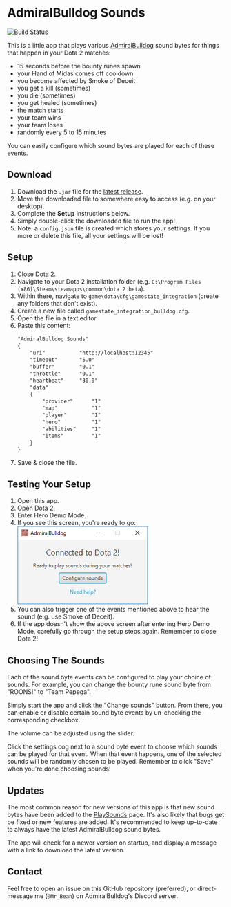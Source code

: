 # AdmiralBulldog Sounds

[![Build Status](https://travis-ci.org/MrBean355/dota2-integration.svg?branch=master)](https://travis-ci.org/MrBean355/dota2-integration)

This is a little app that plays various [AdmiralBulldog](https://www.twitch.tv/admiralbulldog) sound bytes for things that happen in your Dota 2 matches: 
- 15 seconds before the bounty runes spawn
- your Hand of Midas comes off cooldown
- you become affected by Smoke of Deceit
- you get a kill (sometimes)
- you die (sometimes)
- you get healed (sometimes)
- the match starts
- your team wins
- your team loses
- randomly every 5 to 15 minutes

You can easily configure which sound bytes are played for each of these events.

## Download
1. Download the `.jar` file for the [latest release](https://github.com/MrBean355/dota2-integration/releases).
2. Move the downloaded file to somewhere easy to access (e.g. on your desktop).
3. Complete the **Setup** instructions below.
4. Simply double-click the downloaded file to run the app!
5. Note: a `config.json` file is created which stores your settings. If you more or delete this file, all your settings will be lost!  

## Setup
1. Close Dota 2.
2. Navigate to your Dota 2 installation folder (e.g. `C:\Program Files (x86)\Steam\steamapps\common\dota 2 beta`).
3. Within there, navigate to `game\dota\cfg\gamestate_integration` (create any folders that don't exist).
4. Create a new file called `gamestate_integration_bulldog.cfg`.
5. Open the file in a text editor.
6. Paste this content:
    ```
    "AdmiralBulldog Sounds"
    {
        "uri"           "http://localhost:12345"
        "timeout"       "5.0"
        "buffer"        "0.1"
        "throttle"      "0.1"
        "heartbeat"     "30.0"
        "data"
        {
            "provider"      "1"
            "map"           "1"
            "player"        "1"
            "hero"          "1"
            "abilities"     "1"
            "items"         "1"
        }
    }
    ```
7. Save & close the file.

## Testing Your Setup
1. Open this app.
2. Open Dota 2.
3. Enter Hero Demo Mode.
4. If you see this screen, you're ready to go:<br/>
    ![Complete](docs/setup_complete.png)
5. You can also trigger one of the events mentioned above to hear the sound (e.g. use Smoke of Deceit). 
6. If the app doesn't show the above screen after entering Hero Demo Mode, carefully go through the setup steps again. Remember to close Dota 2!

## Choosing The Sounds
Each of the sound byte events can be configured to play your choice of sounds.
For example, you can change the bounty rune sound byte from "ROONS!" to "Team Pepega".

Simply start the app and click the "Change sounds" button.
From there, you can enable or disable certain sound byte events by un-checking the corresponding checkbox.

The volume can be adjusted using the slider. 

Click the settings cog next to a sound byte event to choose which sounds can be played for that event.
When that event happens, one of the selected sounds will be randomly chosen to be played.
Remember to click "Save" when you're done choosing sounds!

## Updates
The most common reason for new versions of this app is that new sound bytes have been added to the [PlaySounds](http://chatbot.admiralbulldog.live/playsounds) page.
It's also likely that bugs get be fixed or new features are added. It's recommended to keep up-to-date to always have the latest AdmiralBulldog sound bytes.

The app will check for a newer version on startup, and display a message with a link to download the latest version.

## Contact
Feel free to open an issue on this GitHub repository (preferred), or direct-message me (`@Mr_Bean`) on AdmiralBulldog's Discord server.